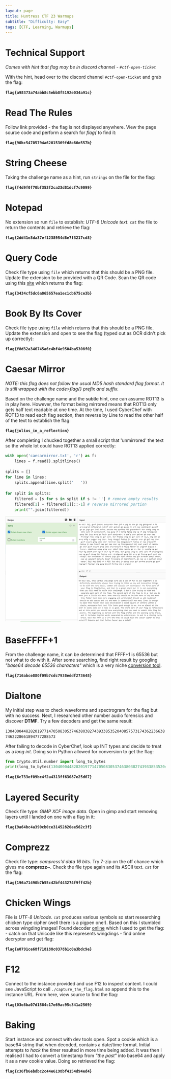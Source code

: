 ```yaml
---
layout: page
title: Huntress CTF 23 Warmups
subtitle: "Difficulty: Easy"
tags: [CTF, Learning, Warmups]
---
```


# Technical Support

_Comes with hint that flag may be in discord channel - `#ctf-open-ticket`_

With the hint, head over to the discord channel `#ctf-open-ticket` and grab the flag: 

**`flag{a98373a74abb8c5ebb8f5192e034a91c}`**

# Read The Rules

Follow link provided - the flag is not displayed anywhere. View the page source code and perform a search for _flag{_ to find it:

**`flag{90bc54705794a62015369fd8e86e557b}`**

# String Cheese

Taking the challenge name as a hint, run `strings` on the file for the flag:

**`flag{f4d9f0f70bf353f2ca23d81dcf7c9099}`**

# Notepad

No extension so run `file` to establish: _UTF-8 Unicode text_. `cat` the file to return the contents and retrieve the flag:

**`flag{2dd41e3da37ef1238954d8e7f3217cd8}`**

# Query Code

Check file type using `file` which returns that this should be a PNG file. Update the extension to be provided with a QR Code. Scan the QR code using this [site](https://online-barcode-reader.inliteresearch.com/) which returns the flag:

**`flag{3434cf5dc6a865657ea1ec1cb675ce3b}`**

# Book By Its Cover

Check file type using `file` which returns that this should be a PNG file. Update the extension and open to see the flag (typed out as OCR didn't pick up correctly):

**`flag{f8d32a346745a6c4bf4e9504ba5308f0}`**

# Caesar Mirror

_NOTE: this flag does not follow the usual MD5 hash standard flag format. It is still wrapped with the code>flag{} prefix and suffix._

Based on the challenge name and the ~~subtle~~ hint, one can assume ROT13 is in play here. However, the format being mirrored means that ROT13 only gets half text readable at one time. At the time, I used CyberChef with ROT13 to read each flag section, then reverse by Line to read the other half of the text to establish the flag:

**`flag{julius_in_a_reflection}`**

After completing I chucked together a small script that 'unmirrored' the text so the whole lot could have ROT13 applied correctly:

```python
with open('caesarmirror.txt', 'r') as f:
    lines = f.read().splitlines()

splits = []
for line in lines:
    splits.append(line.split('   '))

for split in splits:
    filtered = [s for s in split if s != ''] # remove empty results
    filtered[1] = filtered[1][::-1] # reverse mirrored portion
    print("".join(filtered))
```

![caesarmirror](/assets/img/huntress_ctf23/caesarmirror.png)

# BaseFFFF+1

From the challenge name, it can be determined that FFFF+1 is 65536 but not what to do with it. After some searching, find right result by googling _"base64 decode 65536 characters"_ which is a very niche [conversion tool](https://www.better-converter.com/Encoders-Decoders/Base65536-Decode).

**`flag{716abce880f09b7cdc7938eddf273648}`**

# Dialtone

My initial step was to check waveforms and spectrogram for the flag but with no success. Next, I researched other number audio forensics and discover **DTMF**. Try a few decoders and get the same result:

`13040004482820197714705083053746380382743933853520408575731743622366387462228661894777288573`

After failing to decode in CyberChef, look up INT types and decide to treat as a _long int_. Doing so in Python allowed for conversion to get the flag:

```python
from Crypto.Util.number import long_to_bytes
print(long_to_bytes(13040004482820197714705083053746380382743933853520408575731743622366387462228661894777288573))
```

**`flag{6c733ef09bc4f2a4313ff63087e25d67}`**

# Layered Security

Check file type: _GIMP XCF image data_. Open in gimp and start removing layers until I landed on one with a flag in it:

**`flag{9a64bc4a390cb0ce31452820ee562c3f}`**

# Comprezz

Check file type: _compress'd data 16 bits_. Try 7-zip on the off chance which gives me **comprezz~**. Check the file type again and its ASCII text. `cat` for the flag:

**`flag{196a71490b7b55c42bf443274f9ff42b}`**

# Chicken Wings

File is _UTF-8 Unicode_. `cat` produces various symbols so start researching chicken type cipher (well there is a pigpen one!). Based on this I stumbled across wingding images! Found decoder [online](https://www.dcode.fr/wingdings-font) which I used to get the flag: - catch on that Unicode like this represents wingdings - find online decryptor and get flag:

**`flag{e0791ce68f718188c0378b1c0a3bdc9e}`**

# F12

Connect to the instance provided and use F12 to inspect content. I could see JavaScript to call `./capture_the_flag.html` so append this to the instance URL. From here, view source to find the flag:

**`flag{03e8ba07d1584c17e69ac95c341a2569}`**

# Baking

Start instance and connect with dev tools open. Spot a cookie which is a base64 string that when decoded, contains a date/time format. Initial attempts to _hack_ the timer resulted in more time being added. It was then I realised I had to convert a timestamp from _"the past"_ into base64 and apply it as a new cookie value. Doing so retrieved the flag:

**`flag{c36fb6ebdbc2c44e6198bf4154d94ed4}`**
